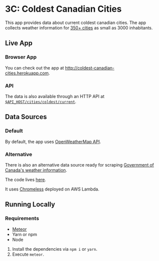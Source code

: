 # 3C: Coldest Canadian Cities

This app provides data about current coldest canadian cities.
The app collects weather information for [350+ cities](https://github.com/alexpanov/3c/blob/master/server/seedCities/cities.json) as small as 3000 inhabitants.

## Live App
### Browser App
You can check out the app at http://coldest-canadian-cities.herokuapp.com.
### API
The data is also available through an HTTP API at [`$API_HOST/cities/coldest/current`](http://coldest-canadian-cities.herokuapp.com/cities/coldest/current).

## Data Sources
### Default
By default, the app uses [OpenWeatherMap API](https://openweathermap.org/api).

### Alternative
There is also an alternative data source ready for scraping [Government of Canada's weather information](https://weather.gc.ca/canada_e.html). 

The code lives [here](https://github.com/alexpanov/3c/blob/master/server/weather/alternativeSources/government.js).

It uses [Chromeless](https://github.com/graphcool/chromeless) deployed on AWS Lambda.

## Running Locally
### Requirements
* [Meteor](https://www.meteor.com/install)
* Yarn or npm
* Node

1. Install the dependencies via `npm i` or `yarn`.
2. Execute `meteor`.
